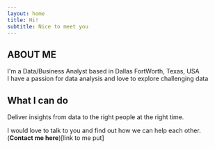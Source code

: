 ```yaml
---
layout: home
title: Hi!
subtitle: Nice to meet you
---
```


## ABOUT ME
I'm a Data/Business Analyst based in Dallas FortWorth, Texas, USA  
I have a passion for data analysis and love to explore challenging data

## What I can do
Deliver insights from data to the right people at the right time.

I would love to talk to you and find out how we can help each other. (**Contact me here**)[link to me put]
